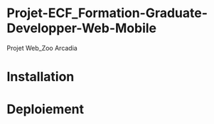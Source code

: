 # Projet-ECF_Formation-Graduate-Developper-Web-Mobile
Projet Web_Zoo Arcadia

# Installation

# Deploiement
